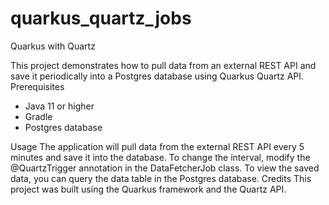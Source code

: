 # quarkus_quartz_jobs

Quarkus with Quartz

This project demonstrates how to pull data from an external REST API and save it periodically into a Postgres database using Quarkus Quartz API.
Prerequisites
* Java 11 or higher
* Gradle
* Postgres database

Usage
The application will pull data from the external REST API every 5 minutes and save it into the database. To change the interval, modify the @QuartzTrigger annotation in the DataFetcherJob class.
To view the saved data, you can query the data table in the Postgres database.
Credits
This project was built using the Quarkus framework and the Quartz API.

